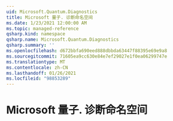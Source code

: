 ```yaml
---
uid: Microsoft.Quantum.Diagnostics
title: Microsoft 量子. 诊断命名空间
ms.date: 1/23/2021 12:00:00 AM
ms.topic: managed-reference
qsharp.kind: namespace
qsharp.name: Microsoft.Quantum.Diagnostics
qsharp.summary: ''
ms.openlocfilehash: d672bbfa690eed888dbbda63447f88395e69e9a8
ms.sourcegitcommit: 71605ea9cc630e84e7ef29027e1f0ea06299747e
ms.translationtype: MT
ms.contentlocale: zh-CN
ms.lasthandoff: 01/26/2021
ms.locfileid: "98853289"
---
```

# <a name="microsoftquantumdiagnostics-namespace"></a>Microsoft 量子. 诊断命名空间



